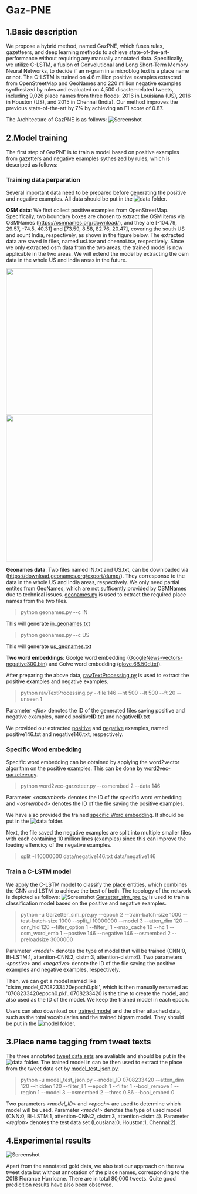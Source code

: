 # Gaz-PNE
## 1.Basic description
We propose a hybrid method, named GazPNE, which fuses rules, gazetteers, and deep learning methods to achieve state-of-the-art-performance without requiring any manually annotated data. Specifically,  we  utilize C-LSTM,  a  fusion  of  Convolutional  and  Long  Short-Term Memory Neural Networks, to decide if an n-gram in a microblog text is a place name or not. The C-LSTM is trained on 4.6 million positive examples extracted from OpenStreetMap and GeoNames and 220 million negative examples synthesized by rules and  evaluated  on  4,500  disaster-related  tweets,  including  9,026 place names from three floods: 2016 in Louisiana (US), 2016 in Houston (US), and 2015 in Chennai (India). Our method improves the previous state-of-the-art by 7\% by achieving an F1 score of 0.87.

The Architecture of GazPNE is as follows:
![Screenshot](figure/workflow.jpg)

## 2.Model training
The first step of GazPNE is to train a model based on positive examples from gazetters and negative examples sythesized by rules, which is descriped as follows:
### Training data perparation
Several important data need to be prepared before generating the positive and negative examples. All data should be put in the ![data](data) folder.

**OSM data**: We first collect positive examples from OpenStreetMap. Specifically, two boundary boxes are chosen to extract the OSM items via OSMNames (https://osmnames.org/download/), and  they are [-104.79, 29.57, -74.5, 40.31] and [73.59, 8.58, 82.76, 20.47], covering the south US and sount India, respectively, as shown in the figure below. The extracted data are saved in files, named usl.tsv and chennai.tsv, respectively. Since we only extracted osm data from the two areas, the trained model is now applicable in the two areas. We will extend the model by extracting the osm data in the whole US and India areas in the future. 
<p float="left">
  <img src="figure/us.jpg" width="400" />
  <img src="figure/chennai.jpg" width="400" /> 
</p>

**Geonames data**: Two files named IN.txt and US.txt, can be downloaded via (https://download.geonames.org/export/dump/). They corresponse to the data in the whole US and India areas, respectively. We only need partial entites from GeoNames, which are not sufficently provided by OSMNames due to technical issues. [geonames.py](geonames.py) is used to extract the required place names from the two files.
 > python geonames.py --c IN 
 
 This will generate [in_geonames.txt](data/in_geonames.txt) 
 
 > python geonames.py --c US

This will generate [us_geonames.txt](data/us_geonames.txt) 

**Two word embeddings**: Goolge word embedding ([GoogleNews-vectors-negative300.bin](https://code.google.com/archive/p/word2vec/)) and Golve word embedding ([glove.6B.50d.txt](https://www.kaggle.com/watts2/glove6b50dtxt)).

After preparing the above data, [rawTextProcessing.py](rawTextProcessing.py) is used to extract the positive examples and negative examples. 

 > python rawTextProcessing.py --file 146 --ht 500 --lt 500 --ft 20 --unseen 1
 
Parameter <*file*> denotes the ID of the generated files saving positive and negative examples, named positive**ID**.txt and negative**ID**.txt

We provided our extracted [positive](https://drive.google.com/file/d/1YQaY9WMYAaPdasx5fz1Namx2XIxjkWIf/view?usp=sharing) and [negative](https://drive.google.com/file/d/1KF5DEOwWq1D7QE9T-CLWy7X1fXJ9-x6S/view?usp=sharing) examples, named positive146.txt and negative146.txt, respectively.

### Specific Word embedding
Specific word embedding can be obtained by applying the word2vector algorithm on the positive examples. This can be done by [word2vec-garzeteer.py](word2vec-garzeteer.py).

 > python word2vec-garzeteer.py --osmembed 2 --data 146

Parameter <*osmembed*> denotes the ID of the specific word embedding and <*osmembed*> denotes the ID of the file saving the positive examples.

We have also provided the trained [specific Word embedding](https://drive.google.com/file/d/1xWl87ggoQIysydrXXqgRPr2rB4yzw8GU/view?usp=sharing). It should be put in the ![data](data) folder.

Next, the file saved the negative examples are split into multiple smaller files with each containing 10 million lines (examples) since this can improve the loading effencicy of the negative examples.

 > split -l 10000000 data/negative146.txt data/negative146
 
### Train a C-LSTM model

We apply the C-LSTM  model to classify the place entities, which combines the CNN and LSTM to achieve the best of both. The topology of the network is depicted as follows:
![Screenshot](figure/architecture.jpg)
[Garzetter_sim_pre.py](Garzetter_sim_pre.py) is used to train a classification model based on the positive and negative examples.

 > python -u Garzetter_sim_pre.py --epoch 2 --train-batch-size 1000 --test-batch-size 1000 --split_l 10000000 --model 3 --atten_dim 120 --cnn_hid 120  --filter_option 1 --filter_l 1 --max_cache 10 --hc 1 --osm_word_emb 1 --postive 146 --negative 146 --osmembed 2 --preloadsize 3000000

Parameter <*model*> denotes the type of model that will be trained (CNN:0, Bi-LSTM:1, attention-CNN:2, clstm:3, attention-clstm:4). Two parameters <*postive*> and <*negative*> denote the ID of the file saving the positive examples and negative examples, respectively.

Then, we can get a model named like 'clstm_model_0708233420epoch0.pkl', which is then manually renamed as '0708233420epoch0.pkl'. 0708233420 is the time to create the model, and also used as the ID of the model. We keep the trained model in each epoch. 

Users can also download our [trained model](https://drive.google.com/file/d/10TokPTKJLwpjQR2oN-X03MO1GCEpeDyx/view?usp=sharing) and the other attached data, such as the total vocabularies and the trained bigram model. They should be put in the ![model](model) folder.

## 3.Place name tagging from tweet texts
The three annotated [tweet data sets](https://rebrand.ly/LocationsDataset) are avaliable and should be put in the ![data](data) folder. The trained model in can be then used to extract the place from the tweet data set by [model_test_json.py](model_test_json.py).

> python -u model_test_json.py --model_ID 0708233420 --atten_dim 120 --hidden 120 --filter_l 1 --epoch 1 --filter 1 --bool_remove 1  --region 1 --model 3 --osmembed 2 --thres 0.86 --bool_embed 0

Two parameters <*model_ID*> and <*epoch*> are used to determine which model will be used. Parameter <*model*> denotes the type of used model (CNN:0, Bi-LSTM:1, attention-CNN:2, clstm:3, attention-clstm:4). Parameter <*region*> denotes the test data set (Lousiana:0, Houston:1, Chennai:2). 

## 4.Experimental results

![Screenshot](figure/597627196.jpg)

Apart from the annotated gold data, we also test our approach on the raw tweet data but without annotation of the place names, corresponding to the 2018 Florance Hurricane. There are in total 80,000 tweets. Quite good predicition results have also been observed.
